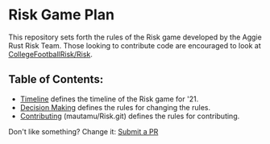 # Risk Game Plan
This repository sets forth the rules of the Risk game developed by the Aggie Rust Risk Team. Those looking to contribute code are encouraged to look at [CollegeFootballRisk/Risk](https://github.com/CollegeFootballRisk/Risk). 

## Table of Contents:
- [Timeline](Timeline.md) defines the timeline of the Risk game for '21. 
- [Decision Making](DecisionMaking.md) defines the rules for changing the rules.
- [Contributing](CONTRIBUTING.md) (mautamu/Risk.git) defines the rules for contributing. 

Don't like something? Change it: [Submit a PR](https://github.com/CollegeFootballRisk/GamePlan/pulls)
